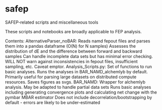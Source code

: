 # safep
SAFEP-related scripts and miscellaneous tools

These scripts and notebooks are broadly applicable to FEP analysis.

Contents:
AlternativeParser_noBAR:
  Reads namd fepout files and parses them into a pandas dataframe (O(N) for N samples)
  Assesses the distribution of dE and the difference between forward and backward samples
  Can handle incomplete data sets but has minimal error checking. 
  WILL NOT warn against inconsistencies in fepout files, insufficient sampling, etc. Caveat emptor.
Analysis_Scripts.py:
  Set of functions to run basic analyses. Runs the analyses in BAR_NAMD_alchemlyb by default.
  Primarily useful for parsing large datasets on distributed compute resources.
  Saves figures as svgs.
BAR_NAMD:
  Wrapper for alchemlyb analysis.
  May be adapted to handle partial data sets
  Runs basic analyses including generating convergence plots and calculating net change with the pymbar MBAR estimator
  Does not include decorrelation/bootstrapping by default - errors are likely to be under-estimated
